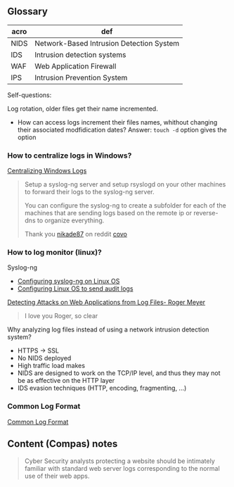 ## Glossary 
| acro | def |
|-|-|
|NIDS|Network-Based Intrusion Detection System|
|IDS|Intrusion detection systems|
|WAF|Web Application Firewall|
|IPS|Intrusion Prevention System


Self-questions:

Log rotation, older files get their name incremented. 
- How can access logs increment their files names, whithout changing their associated modfidication dates?
Answer: `touch -d` option gives the option

### How to centralize logs in Windows?
[Centralizing Windows Logs](https://www.loggly.com/ultimate-guide/centralizing-windows-logs/)



> Setup a syslog-ng server and setup rsyslogd on your other machines to forward their logs to the syslog-ng server.
>
> You can configure the syslog-ng to create a subfolder for each of the machines that are sending logs based on the remote ip or reverse-dns to organize everything.
>
> Thank you [nikade87](https://www.reddit.com/user/nikade87/) on reddit [covo](https://www.reddit.com/r/selfhosted/comments/1031chv/simple_way_to_centralize_my_server_logs/)

### How to log monitor (linux)?
Syslog-ng
- [Configuring syslog-ng on Linux OS](https://www.ibm.com/docs/en/dsm?topic=os-configuring-syslog-ng-linux)
- [Configuring Linux OS to send audit logs](https://www.ibm.com/docs/en/dsm?topic=os-configuring-linux-send-audit-logs)




[Detecting Attacks on Web Applications from Log Files- Roger Meyer](https://sansorg.egnyte.com/dl/jmtbTzYCuX)
> I love you Roger, so clear



Why analyzing log files instead of using a network intrusion detection system?
- HTTPS -> SSL
- No NIDS deployed
- High traffic load makes
- NIDS are designed to work on the TCP/IP level, and thus they may not be as effective on the HTTP layer
- IDS evasion techniques (HTTP, encoding, fragmenting, ...)


### Common Log Format
[Common Log Format](https://www.oreilly.com/library/view/regular-expressions-cookbook/9781449327453/ch07s12.html)



## Content (Compas) notes
> Cyber Security analysts protecting a website should be intimately familiar with standard web server logs corresponding to the normal use of their web apps.
